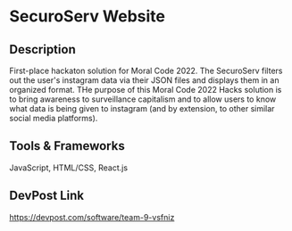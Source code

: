 # SecuroServ Website

## Description
First-place hackaton solution for Moral Code 2022.
The SecuroServ filters out the user's instagram data via their JSON files and displays them in an organized format. 
THe purpose of this Moral Code 2022 Hacks solution is to bring awareness to surveillance capitalism and to allow users
to know what data is being given to instagram (and by extension, to other similar social media platforms).

## Tools & Frameworks
JavaScript, HTML/CSS, React.js

## DevPost Link
https://devpost.com/software/team-9-vsfniz
